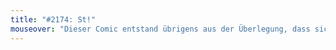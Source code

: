 ```yaml
---
title: "#2174: St!"
mouseover: "Dieser Comic entstand übrigens aus der Überlegung, dass sich Gegensätze anziehen, und der damit einhergehenden Frage, welche Kleidung sie sich denn anziehen würden. Einen Gegensatz mit Bommelmütze kann ich mir gut vorstellen."
---
```

